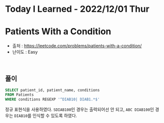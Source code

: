 # Today I Learned - 2022/12/01 Thur

# Patients With a Condition
- 출처 : https://leetcode.com/problems/patients-with-a-condition/
- 난이도 : Easy
<br>

## 풀이
```sql
SELECT patient_id, patient_name, conditions
FROM Patients
WHERE conditions REGEXP '^DIAB10| DIAB1.*$'
```
정규 표현식을 사용하였다. `SDIAB100`인 경우는 출력되어선 안 되고, `ABC DIAB100`인 경우는 `DIAB10`를 인식할 수 있도록 하였다.
